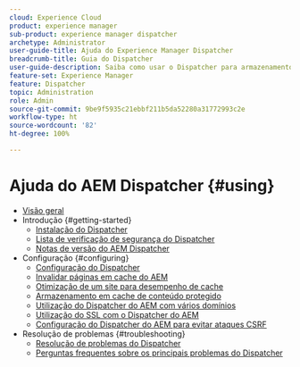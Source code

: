 ```yaml
---
cloud: Experience Cloud
product: experience manager
sub-product: experience manager dispatcher
archetype: Administrator
user-guide-title: Ajuda do Experience Manager Dispatcher
breadcrumb-title: Guia do Dispatcher
user-guide-description: Saiba como usar o Dispatcher para armazenamento em cache, balanceamento de carga e melhoria da segurança para seu servidor AEM.
feature-set: Experience Manager
feature: Dispatcher
topic: Administration
role: Admin
source-git-commit: 9be9f5935c21ebbf211b5da52280a31772993c2e
workflow-type: ht
source-wordcount: '82'
ht-degree: 100%

---
```



# Ajuda do AEM Dispatcher {#using}

+ [Visão geral](dispatcher.md)
+ Introdução {#getting-started}
   + [Instalação do Dispatcher](dispatcher-install.md)
   + [Lista de verificação de segurança do Dispatcher ](security-checklist.md)
   + [Notas de versão do AEM Dispatcher](release-notes.md)
+ Configuração {#configuring}
   + [Configuração do Dispatcher](dispatcher-configuration.md)
   + [Invalidar páginas em cache do AEM](page-invalidate.md)
   + [Otimização de um site para desempenho de cache](https://experienceleague.adobe.com/br/docs/experience-manager-65/content/implementing/deploying/configuring/configuring-performance)
   + [Armazenamento em cache de conteúdo protegido](permissions-cache.md)
   + [Utilização do Dispatcher do AEM com vários domínios](dispatcher-domains.md)
   + [Utilização do SSL com o Dispatcher do AEM](dispatcher-ssl.md)
   + [Configuração do Dispatcher do AEM para evitar ataques CSRF](configuring-dispatcher-to-prevent-csrf.md)
+ Resolução de problemas {#troubleshooting}
   + [Resolução de problemas do Dispatcher](dispatcher-troubleshooting.md)
   + [Perguntas frequentes sobre os principais problemas do Dispatcher](dispatcher-faq.md)
